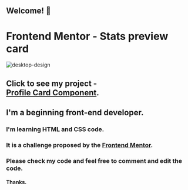 ## Welcome! 👋

# Frontend Mentor - Stats preview card

![desktop-design](https://user-images.githubusercontent.com/91090905/147500103-7daa27b5-0bd0-4599-8f2e-ba29d7269fe1.jpg)

## Click to see my project - <a href="https://jsmeyring.github.io/profile-card/index.html" target="_blank">Profile Card Component</a>.

## I'm a beginning front-end developer.

### I'm learning HTML and CSS code.

### It is a challenge proposed by the [Frontend Mentor](https://www.frontendmentor.io/challenges/profile-card-component-cfArpWshJ).

### Please check my code and feel free to comment and edit the code.

#### Thanks.


